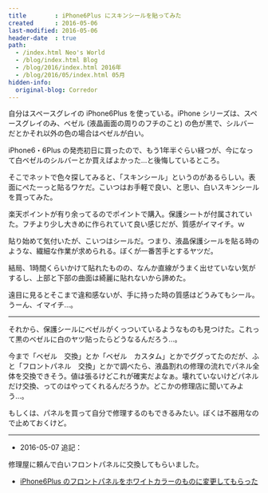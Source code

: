 ```yaml
---
title        : iPhone6Plus にスキンシールを貼ってみた
created      : 2016-05-06
last-modified: 2016-05-06
header-date  : true
path:
  - /index.html Neo's World
  - /blog/index.html Blog
  - /blog/2016/index.html 2016年
  - /blog/2016/05/index.html 05月
hidden-info:
  original-blog: Corredor
---
```


自分はスペースグレイの iPhone6Plus を使っている。iPhone シリーズは、スペースグレイのみ、ベゼル (液晶画面の周りのフチのこと) の色が黒で、シルバーだとかそれ以外の色の場合はベゼルが白い。

iPhone6・6Plus の発売初日に買ったので、もう1年半ぐらい経つが、今になって白ベゼルのシルバーとか買えばよかった…と後悔しているところ。

そこでネットで色々探してみると、「スキンシール」というのがあるらしい。表面にぺたーっと貼るワケだ。こいつはお手軽で良い、と思い、白いスキンシールを買ってみた。

楽天ポイントが有り余ってるのでポイントで購入。保護シートが付属されていた。フチより少し大きめに作られていて良い感じだが、質感がイマイチ。ｗ

貼り始めて気付いたが、こいつはシールだ。つまり、液晶保護シールを貼る時のような、繊細な作業が求められる。ぼくが一番苦手とするヤツだ。

結局、1時間くらいかけて貼れたものの、なんか直線がうまく出せていない気がするし、上部と下部の曲面は綺麗に貼れないから諦めた。

遠目に見るとそこまで違和感ないが、手に持った時の質感はどうみてもシール。うーん、イマイチ…。

---

それから、保護シールにベゼルがくっついているようなものも見つけた。これって黒のベゼルに白のヤツ貼ったらどうなるんだろう…。

今まで「ベゼル　交換」とか「ベゼル　カスタム」とかでググってたのだが、ふと「フロントパネル　交換」とかで調べたら、液晶割れの修理の流れでパネル全体を交換できそう。値は張るけどこれが確実だよなぁ。壊れていないけどパネルだけ交換、ってのはやってくれるんだろうか。どこかの修理店に聞いてみよう…。

もしくは、パネルを買って自分で修理するのもできるみたい。ぼくは不器用なので止めておくけど。

---

- 2016-05-07 追記：

修理屋に頼んで白いフロントパネルに交換してもらいました。

- [iPhone6Plus のフロントパネルをホワイトカラーのものに変更してもらった](07-01.html)
